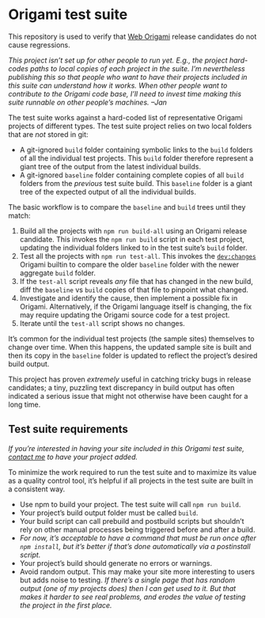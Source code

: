 # Origami test suite

This repository is used to verify that [Web Origami](https://weborigami.org) release candidates do not cause regressions.

_This project isn’t set up for other people to run yet. E.g., the project hard-codes paths to local copies of each project in the suite. I’m nevertheless publishing this so that people who want to have their projects included in this suite can understand how it works. When other people want to contribute to the Origami code base, I’ll need to invest time making this suite runnable on other people’s machines. –Jan_

The test suite works against a hard-coded list of representative Origami projects of different types. The test suite project relies on two local folders that are _not_ stored in git:

* A git-ignored `build` folder containing symbolic links to the `build` folders of all the individual test projects. This `build` folder therefore represent a giant tree of the output from the latest individual builds.
* A git-ignored `baseline` folder containing complete copies of all `build` folders from the _previous_ test suite build. This `baseline` folder is a giant tree of the expected output of all the individual builds.

The basic workflow is to compare the `baseline` and `build` trees until they match:

1. Build all the projects with `npm run build-all` using an Origami release candidate. This invokes the `npm run build` script in each test project, updating the individual folders linked to in the test suite’s `build` folder.
2. Test all the projects with `npm run test-all`. This invokes the [`dev:changes`](https://weborigami.org/builtins/dev/changes) Origami builtin to compare the older `baseline` folder with the newer aggregate `build` folder.
3. If the `test-all` script reveals _any_ file that has changed in the new build, diff the `baseline` vs `build` copies of that file to pinpoint what changed.
4. Investigate and identify the cause, then implement a possible fix in Origami. Alternatively, if the Origami language itself is changing, the fix may require updating the Origami source code for a test project.
5. Iterate until the `test-all` script shows no changes.

It’s common for the individual test projects (the sample sites) themselves to change over time. When this happens, the updated sample site is built and then its copy in the `baseline` folder is updated to reflect the project’s desired build output.

This project has proven _extremely_ useful in catching tricky bugs in release candidates; a tiny, puzzling text discrepancy in build output has often indicated a serious issue that might not otherwise have been caught for a long time.

## Test suite requirements

_If you’re interested in having your site included in this Origami test suite, [contact me](https://jan.miksovsky.com/contact) to have your project added._

To minimize the work required to run the test suite and to maximize its value as a quality control tool, it’s helpful if all projects in the test suite are built in a consistent way.

* Use npm to build your project. The test suite will call `npm run build`.
* Your project’s build output folder must be called `build`.
* Your build script can call prebuild and postbuild scripts but shouldn’t rely on other manual processes being triggered before and after a build.
* _For now, it’s acceptable to have a command that must be run once after `npm install`, but it’s better if that’s done automatically via a postinstall script._
* Your project’s build should generate no errors or warnings.
* Avoid random output. This may make your site more interesting to users but adds noise to testing. _If there’s a single page that has random output (one of my projects does) then I can get used to it. But that makes it harder to see real problems, and erodes the value of testing the project in the first place._
